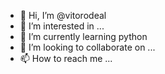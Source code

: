 - 👋 Hi, I’m @vitorodeal
- 👀 I’m interested in ...
- 🌱 I’m currently learning python
- 💞️ I’m looking to collaborate on ...
- 📫 How to reach me ...

<!---
vitorodeal/vitorodeal is a ✨ special ✨ repository because its `README.md` (this file) appears on your GitHub profile.
You can click the Preview link to take a look at your changes.
--->
